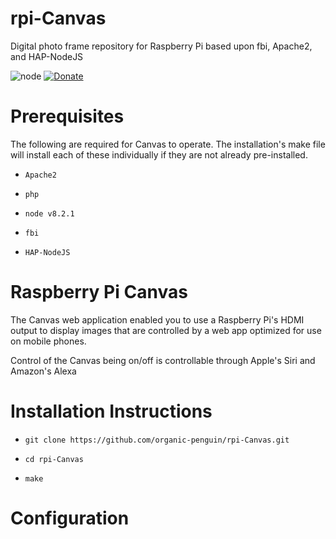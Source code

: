 # rpi-Canvas
Digital photo frame repository for Raspberry Pi based upon fbi, Apache2, and HAP-NodeJS

![node](https://img.shields.io/badge/node-v8.2.1-brightgreen)
[![Donate](https://img.shields.io/badge/donate-paypal-yellowgreen.svg)](https://www.paypal.com/paypalme2/usafbeaty?locale.x=en_US)

# Prerequisites

The following are required for Canvas to operate. The installation's make file will install each of these individually if they are not already pre-installed.

* `Apache2`

* `php`

* `node v8.2.1`

* `fbi`

* `HAP-NodeJS`

# Raspberry Pi Canvas 

The Canvas web application enabled you to use a Raspberry Pi's HDMI output to display images that are controlled by a web app optimized for use on mobile phones.

Control of the Canvas being on/off is controllable through Apple's Siri and Amazon's Alexa

# Installation Instructions

* `git clone https://github.com/organic-penguin/rpi-Canvas.git`

* `cd rpi-Canvas`

* `make`


# Configuration


